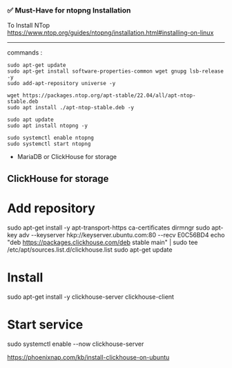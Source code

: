 
### ✅ **Must-Have for ntopng Installation**
To Install NTop 
https://www.ntop.org/guides/ntopng/installation.html#installing-on-linux

---
commands :
```
sudo apt-get update
sudo apt-get install software-properties-common wget gnupg lsb-release -y
sudo add-apt-repository universe -y

wget https://packages.ntop.org/apt-stable/22.04/all/apt-ntop-stable.deb
sudo apt install ./apt-ntop-stable.deb -y

sudo apt update
sudo apt install ntopng -y

sudo systemctl enable ntopng
sudo systemctl start ntopng
```


- MariaDB or ClickHouse for storage

ClickHouse for storage
---------------------
# Add repository
sudo apt-get install -y apt-transport-https ca-certificates dirmngr
sudo apt-key adv --keyserver hkp://keyserver.ubuntu.com:80 --recv E0C56BD4
echo "deb https://packages.clickhouse.com/deb stable main" | sudo tee /etc/apt/sources.list.d/clickhouse.list
sudo apt-get update

# Install
sudo apt-get install -y clickhouse-server clickhouse-client

# Start service
sudo systemctl enable --now clickhouse-server


https://phoenixnap.com/kb/install-clickhouse-on-ubuntu


